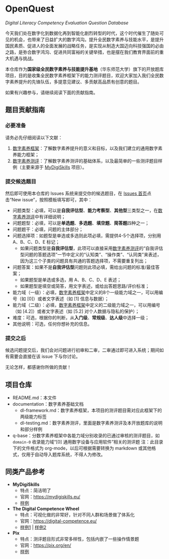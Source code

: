 # OpenQuest
*Digital Literacy Competency Evaluation Question Database*

今天我们处在数字化到数据化再到智能化剧烈转型的时代，这个时代催生了随处可见的机会，也带来了日益扩大的数字鸿沟。提升全民数字素养与技能水平，是提升国民素质、促进人的全面发展的战略任务，是实现从制造大国迈向科技强国的必由之路，是弥合数字鸿沟、促进共同富裕的关键举措，也是摆在我们教育界面前的重大机遇与挑战。

本仓库作为**国家级全民数字素养与技能提升基地**（华东师范大学）旗下的开放题库项目，目的是收集全民数字素养框架下的能力测评题目，欢迎大家加入我们全民数字素养提升的先锋队伍，多提意见建议、多贡献高品质有创意的题目。

如果有兴趣参与，请继续阅读下面的贡献指南。

## 题目贡献指南

### 必要准备

请务必先仔细阅读以下文献：
1. [数字素养框架](documentation/dl-framework.pdf)：了解数字素养提升的意义和目标，以及我们建立的通用数字素养能力框架；
2. [数字素养测评](documentation/dl-testing.pdf)：了解数字素养测评的基础体系，以及最简单的一些测评题目样例（主要来源于 [MyDigiSkills](https://mydigiskills.eu/) 项目）。

### 提交候选题目

然后即可使用本仓库的 Issues 系统来提交你的候选题目，在 [Issues 首页](issues)点击“New issue”，按照模板填写即可，其中：
- 问题类型：必填，可以是**自我评估型**、**能力考察型**、**其他型**三类型之一，在[数字素养测评](documentation/dl-testing.pdf)中有详细说明；
- 问题题型：必填，可以是**单选题**、**多选题**、**填空题**、**简答题**四种之一；
- 问题题干：必填，问题的主体部分；
- 问题选择项：如题型是单选或多选则此项必填，需提供4-5个选择项，分别用 A、B、C、D、E 标记；
  - 如果问题类型是**自我评估型**，此项可以直接采用[数字素养测评](documentation/dl-testing.pdf)的“自我评估型问题的答题选项”一节中定义的“认知类”、“操作类”、“认同类”来表述，因为这三个子类的问题具有共通的答题选择项，不需要重复列出；
- 问题答案：如果不是**自我评估型**问题则此项必填，需给出问题的标准/最佳答案；
  - 如果题型是单选或多选，用 A、B、C、D、E 表述；
  - 如果题型是填空或简答，用文字表述，或给出答题思路/评价标准；
- 能力域（一级）：必填，[数字素养框架](documentation/dl-framework.pdf)中定义的8个一级能力域之一，可以用编号（如 [0]）或者文字表述（如 [1] 信息与数据）；
- 能力域（二级）：必填，[数字素养框架](documentation/dl-framework.pdf)中定义的二级能力域之一，可以用编号（如 [4.2]）或者文字表述（如 [5.2] 对个人数据与隐私的保护）；
- 难度：可选，根据你的判断，从**入门级**、**常规级**、**达人级**中选择一级；
- 其他说明：可选，任何你想补充的信息。

### 提交之后

候选问题提交后，我们会对问题进行初审和二审，二审通过即可进入系统；期间如有需要会直接在该 issue 下与你讨论。

无论怎样，都感谢你所做的贡献！

## 项目仓库
- README.md：本文件
- documentation：数字素养基础文档
  - dl-framework.md：数字素养框架，本项目的测评题目需对应此框架下的两级能力标签
  - dl-testing.md：数字素养测评，里面是数字素养测评及本开放题库的说明和部分样例
- q-base：分数字素养框架中各能力域分别收录的已通过审核的测评题目，如 `domain-0` 收录能力域“[0] 通用数字设备与应用软件”相关的测评题
  注：此目录下的文件格式为 org-mode，以后可根据需要转换为 markdown 或其他格式，仅用于自动导入题库系统，不得人为修改。

## 同类产品参考
- **MyDigiSkills**
  - 特点：简洁明了
  - 官网：https://mydigiskills.eu/
  - [样例](https://magzq53qj19.feishu.cn/wiki/QdckwNHBkigl96kkUrNc9pa9nag)
- **The Digital Competence Wheel**
  - 特点：可视化做的非常好，针对不同人群和场景做了体系化
  - 官网：https://digital-competence.eu/
  - [样例1](https://github.com/ECNU/OpenQuest/files/12268368/digital-T.pdf) | [样例2](https://github.com/ECNU/OpenQuest/files/12268371/will-D.pdf)
- **Pix**
  - 特点：测评题目形式非常多样性，包括内嵌了一些操作情景题
  - 官网：https://pix.org/en/
  - [样例](https://github.com/ECNU/OpenQuest/files/12268397/pic.pdf)
